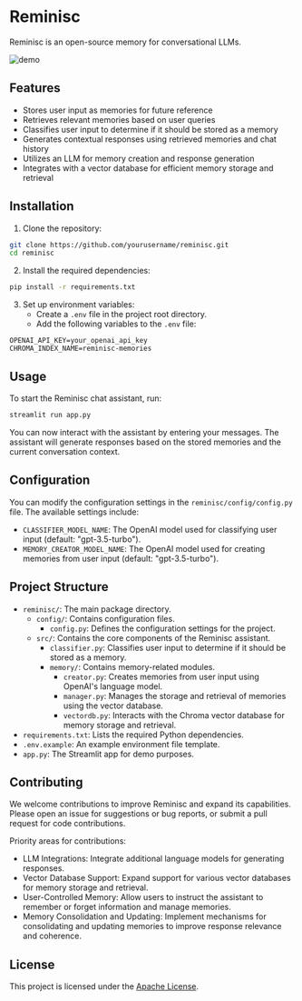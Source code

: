 # Reminisc

Reminisc is an open-source memory for conversational LLMs.

![demo](demo.gif)

## Features

- Stores user input as memories for future reference
- Retrieves relevant memories based on user queries
- Classifies user input to determine if it should be stored as a memory
- Generates contextual responses using retrieved memories and chat history
- Utilizes an LLM for memory creation and response generation
- Integrates with a vector database for efficient memory storage and retrieval

## Installation

1. Clone the repository:

```bash
git clone https://github.com/yourusername/reminisc.git
cd reminisc
```

2. Install the required dependencies:

```bash
pip install -r requirements.txt
```

3. Set up environment variables:
   - Create a `.env` file in the project root directory.
   - Add the following variables to the `.env` file:

```
OPENAI_API_KEY=your_openai_api_key
CHROMA_INDEX_NAME=reminisc-memories
```

## Usage

To start the Reminisc chat assistant, run:

```bash
streamlit run app.py
```

You can now interact with the assistant by entering your messages. The assistant will generate responses based on the stored memories and the current conversation context.

## Configuration

You can modify the configuration settings in the `reminisc/config/config.py` file. The available settings include:

- `CLASSIFIER_MODEL_NAME`: The OpenAI model used for classifying user input (default: "gpt-3.5-turbo").
- `MEMORY_CREATOR_MODEL_NAME`: The OpenAI model used for creating memories from user input (default: "gpt-3.5-turbo").

## Project Structure

- `reminisc/`: The main package directory.
  - `config/`: Contains configuration files.
    - `config.py`: Defines the configuration settings for the project.
  - `src/`: Contains the core components of the Reminisc assistant.
    - `classifier.py`: Classifies user input to determine if it should be stored as a memory.
    - `memory/`: Contains memory-related modules.
      - `creator.py`: Creates memories from user input using OpenAI's language model.
      - `manager.py`: Manages the storage and retrieval of memories using the vector database.
      - `vectordb.py`: Interacts with the Chroma vector database for memory storage and retrieval.
- `requirements.txt`: Lists the required Python dependencies.
- `.env.example`: An example environment file template.
- `app.py`: The Streamlit app for demo purposes.

## Contributing

We welcome contributions to improve Reminisc and expand its capabilities. Please open an issue for suggestions or bug reports, or submit a pull request for code contributions.

Priority areas for contributions:

- LLM Integrations: Integrate additional language models for generating responses.
- Vector Database Support: Expand support for various vector databases for memory storage and retrieval.
- User-Controlled Memory: Allow users to instruct the assistant to remember or forget information and manage memories.
- Memory Consolidation and Updating: Implement mechanisms for consolidating and updating memories to improve response relevance and coherence.

## License

This project is licensed under the [Apache License](LICENSE).
